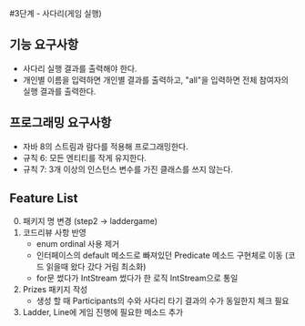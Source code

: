 #3단계 - 사다리(게임 실행)

## 기능 요구사항
* 사다리 실행 결과를 출력해야 한다.
* 개인별 이름을 입력하면 개인별 결과를 출력하고, "all"을 입력하면 전체 참여자의 실행 결과를 출력한다.

## 프로그래밍 요구사항
* 자바 8의 스트림과 람다를 적용해 프로그래밍한다.
* 규칙 6: 모든 엔티티를 작게 유지한다.
* 규칙 7: 3개 이상의 인스턴스 변수를 가진 클래스를 쓰지 않는다.

## Feature List
0. 패키지 명 변경 (step2 -> laddergame)
1. 코드리뷰 사항 반영
    * enum ordinal 사용 제거
    * 인터페이스의 default 메소드로 빠져있던 Predicate 메소드 구현체로 이동 (코드 읽을때 왔다 갔다 거림 최소화)
    * for문 썼다가 IntStream 썼다가 한 로직 IntStream으로 통일
2. Prizes 패키지 작성
    * 생성 할 때 Participants의 수와 사다리 타기 결과의 수가 동일한지 체크 필요
3. Ladder, Line에 게임 진행에 필요한 메소드 추가


